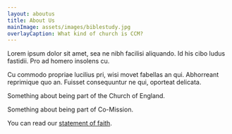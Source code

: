 ```yaml
---
layout: aboutus
title: About Us
mainImage: assets/images/biblestudy.jpg
overlayCaption: What kind of church is CCM?
---
```

Lorem ipsum dolor sit amet, sea ne nibh facilisi aliquando. Id his cibo ludus fastidii. Pro ad homero insolens cu.

Cu commodo propriae lucilius pri, wisi movet fabellas an qui. Abhorreant reprimique quo an. Fuisset consequuntur ne qui, oporteat delicata.

Something about being part of the Church of England.

Something about being part of Co-Mission.

You can read our [statement of faith](/ourbeliefs.html).